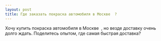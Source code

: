 ```yaml
---
layout: post 
title: Где заказать покраска автомобиля в Москве ‌ ‌? 
--- 
```

Хочу купить покраска автомобиля в Москве ‌ ‌, но везде доставку очень долго ждать. Поделитесь опытом, где самая быстрая доставка?
